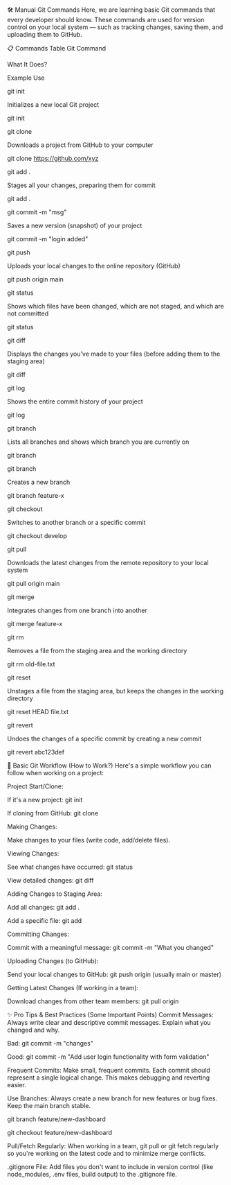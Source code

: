 
🛠️ Manual Git Commands
Here, we are learning basic Git commands that every developer should know.
These commands are used for version control on your local system — such as tracking changes, saving them, and uploading them to GitHub.

📋 Commands Table
Git Command

What It Does?

Example Use

git init

Initializes a new local Git project

git init

git clone <url>

Downloads a project from GitHub to your computer

git clone https://github.com/xyz

git add .

Stages all your changes, preparing them for commit

git add .

git commit -m "msg"

Saves a new version (snapshot) of your project

git commit -m "login added"

git push

Uploads your local changes to the online repository (GitHub)

git push origin main

git status

Shows which files have been changed, which are not staged, and which are not committed

git status

git diff

Displays the changes you've made to your files (before adding them to the staging area)

git diff

git log

Shows the entire commit history of your project

git log

git branch

Lists all branches and shows which branch you are currently on

git branch

git branch <name>

Creates a new branch

git branch feature-x

git checkout <name>

Switches to another branch or a specific commit

git checkout develop

git pull

Downloads the latest changes from the remote repository to your local system

git pull origin main

git merge <branch>

Integrates changes from one branch into another

git merge feature-x

git rm <file>

Removes a file from the staging area and the working directory

git rm old-file.txt

git reset <file>

Unstages a file from the staging area, but keeps the changes in the working directory

git reset HEAD file.txt

git revert <commit-hash>

Undoes the changes of a specific commit by creating a new commit

git revert abc123def

🚀 Basic Git Workflow (How to Work?)
Here's a simple workflow you can follow when working on a project:

Project Start/Clone:

If it's a new project: git init

If cloning from GitHub: git clone <repository-url>

Making Changes:

Make changes to your files (write code, add/delete files).

Viewing Changes:

See what changes have occurred: git status

View detailed changes: git diff

Adding Changes to Staging Area:

Add all changes: git add .

Add a specific file: git add <file-name>

Committing Changes:

Commit with a meaningful message: git commit -m "What you changed"

Uploading Changes (to GitHub):

Send your local changes to GitHub: git push origin <branch-name> (usually main or master)

Getting Latest Changes (If working in a team):

Download changes from other team members: git pull origin <branch-name>

✨ Pro Tips & Best Practices (Some Important Points)
Commit Messages: Always write clear and descriptive commit messages. Explain what you changed and why.

Bad: git commit -m "changes"

Good: git commit -m "Add user login functionality with form validation"

Frequent Commits: Make small, frequent commits. Each commit should represent a single logical change. This makes debugging and reverting easier.

Use Branches: Always create a new branch for new features or bug fixes. Keep the main branch stable.

git branch feature/new-dashboard

git checkout feature/new-dashboard

Pull/Fetch Regularly: When working in a team, git pull or git fetch regularly so you're working on the latest code and to minimize merge conflicts.

.gitignore File: Add files you don't want to include in version control (like node_modules, .env files, build output) to the .gitignore file.
